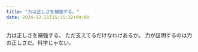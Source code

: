 ```yaml
---
title: "力は正しさを補強する。"
date: 2024-12-21T15:35:32+09:00
---
```

力は正しさを補強する。
ただ支えてるだけなわけあるか。
力が証明するのは力の正しさだ。科学じゃない。
